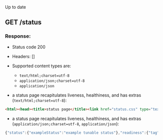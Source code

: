 Up to date
## GET /status

### Response:

- Status code 200
- Headers: []

- Supported content types are:

    - `text/html;charset=utf-8`
    - `application/json;charset=utf-8`
    - `application/json`

- a status page recapitulates liveness, healthiness, and has extras (`text/html;charset=utf-8`):

```html
<html><head><title>status page</title><link href="status.css" type="text/css" rel="stylesheet"><script async type="text/javascript" src="metrics.js"></script></head><body><section><h1>identification</h1><p>df557b3a-3ca3-4725-b14d-3596fbbc2fe8</p></section><section><h1>general status</h1><p><a href="/health/alive">alive</a></p><p><a href="/health/ready">ready</a></p><form action="/health/drain" method="post"><input value="drain me" type="submit"></form></section><section><h1>app status</h1><section><h1>example tunable status</h1><p>you can tune your status page</p></section></section></body></html>
```

- a status page recapitulates liveness, healthiness, and has extras (`application/json;charset=utf-8`, `application/json`):

```javascript
{"status":{"exampleStatus":"example tunable status"},"readiness":{"tag":"Ready"},"id":"df557b3a-3ca3-4725-b14d-3596fbbc2fe8","liveness":"alive"}
```


